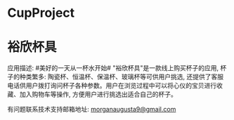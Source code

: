 # CupProject
# 裕欣杯具
应用描述: #美好的一天从一杯水开始#
        "裕欣杯具"是一款线上购买杯子的应用, 杯子的种类繁多: 陶瓷杯、恒温杯、保温杯、玻璃杯等可供用户挑选, 还提供了客服电话供用户拨打询问杯子各种参数。用户在浏览过程中可以将心仪的宝贝进行收藏、加入购物车等操作, 方便用户进行挑选出适合自己的杯子。

有问题联系技术支持邮箱地址: morganaugusta9@gmail.com
